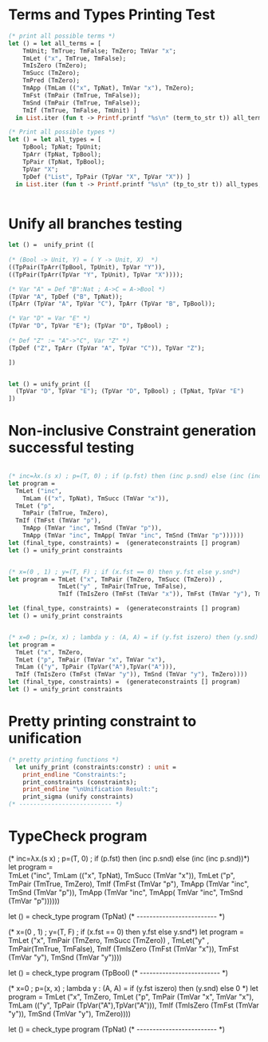 # Terms and Types Printing Test
```ocaml 
(* print all possible terms *)
let () = let all_terms = [ 
    TmUnit; TmTrue; TmFalse; TmZero; TmVar "x"; 
    TmLet ("x", TmTrue, TmFalse); 
    TmIsZero (TmZero); 
    TmSucc (TmZero); 
    TmPred (TmZero); 
    TmApp (TmLam (("x", TpNat), TmVar "x"), TmZero); 
    TmFst (TmPair (TmTrue, TmFalse)); 
    TmSnd (TmPair (TmTrue, TmFalse)); 
    TmIf (TmTrue, TmFalse, TmUnit) ] 
  in List.iter (fun t -> Printf.printf "%s\n" (term_to_str t)) all_terms; print_endline ""

(* Print all possible types *)
let () = let all_types = [
    TpBool; TpNat; TpUnit; 
    TpArr (TpNat, TpBool); 
    TpPair (TpNat, TpBool); 
    TpVar "X"; 
    TpDef ("List", TpPair (TpVar "X", TpVar "X")) ] 
  in List.iter (fun t -> Printf.printf "%s\n" (tp_to_str t)) all_types; print_endline ""
  
```

# Unify all branches testing 
```ocaml 
let () =  unify_print ([
  
(* (Bool -> Unit, Y) = ( Y -> Unit, X)  *)  
((TpPair(TpArr(TpBool, TpUnit), TpVar "Y")), 
((TpPair(TpArr(TpVar "Y", TpUnit), TpVar "X")))); 

(* Var "A" = Def "B":Nat ; A->C = A->Bool *)
(TpVar "A", TpDef ("B", TpNat));
(TpArr (TpVar "A", TpVar "C"), TpArr (TpVar "B", TpBool)); 

(* Var "D" = Var "E" *)
(TpVar "D", TpVar "E"); (TpVar "D", TpBool) ; 
 
(* Def "Z" := "A"->"C", Var "Z" *)
(TpDef ("Z", TpArr (TpVar "A", TpVar "C")), TpVar "Z"); 

]) 


let () = unify_print ([
  (TpVar "D", TpVar "E"); (TpVar "D", TpBool) ; (TpNat, TpVar "E")
])

```

# Non-inclusive Constraint generation successful testing 
```ocaml

(* inc=λx.(s x) ; p=(T, 0) ; if (p.fst) then (inc p.snd) else (inc (inc p.snd))*)
let program =   
  TmLet ("inc",
    TmLam (("x", TpNat), TmSucc (TmVar "x")),
  TmLet ("p",
    TmPair (TmTrue, TmZero),
  TmIf (TmFst (TmVar "p"),
    TmApp (TmVar "inc", TmSnd (TmVar "p")),
    TmApp (TmVar "inc", TmApp( TmVar "inc", TmSnd (TmVar "p"))))))
let (final_type, constraints) =  (generateconstraints [] program)
let () = unify_print constraints


(* x=(0 , 1) ; y=(T, F) ; if (x.fst == 0) then y.fst else y.snd*)
let program = TmLet ("x", TmPair (TmZero, TmSucc (TmZero)) , 
              TmLet("y" , TmPair(TmTrue, TmFalse), 
              TmIf (TmIsZero (TmFst (TmVar "x")), TmFst (TmVar "y"), TmSnd (TmVar "y"))))

let (final_type, constraints) =  (generateconstraints [] program)
let () = unify_print constraints


(* x=0 ; p=(x, x) ; lambda y : (A, A) = if (y.fst iszero) then (y.snd) else 0 *)
let program = 
  TmLet ("x", TmZero, 
  TmLet ("p", TmPair (TmVar "x", TmVar "x"), 
  TmLam (("y", TpPair (TpVar("A"),TpVar("A"))), 
  TmIf (TmIsZero (TmFst (TmVar "y")), TmSnd (TmVar "y"), TmZero))))
let (final_type, constraints) =  (generateconstraints [] program)
let () = unify_print constraints

```


# Pretty printing constraint to unification 
```ocaml 
(* pretty printing functions *)
  let unify_print (constraints:constr) : unit =
    print_endline "Constraints:";
    print_constraints (constraints); 
    print_endline "\nUnification Result:";
    print_sigma (unify constraints)
(* -------------------------- *)
```

# TypeCheck program 

(* inc=λx.(s x) ; p=(T, 0) ; if (p.fst) then (inc p.snd) else (inc (inc p.snd))*)
let program =   
  TmLet ("inc",
    TmLam (("x", TpNat), TmSucc (TmVar "x")),
  TmLet ("p",
    TmPair (TmTrue, TmZero),
  TmIf (TmFst (TmVar "p"),
    TmApp (TmVar "inc", TmSnd (TmVar "p")),
    TmApp (TmVar "inc", TmApp( TmVar "inc", TmSnd (TmVar "p"))))))

let () = check_type program (TpNat)
(* -------------------------  *)

(* x=(0 , 1) ; y=(T, F) ; if (x.fst == 0) then y.fst else y.snd*)
let program = TmLet ("x", TmPair (TmZero, TmSucc (TmZero)) , 
TmLet("y" , TmPair(TmTrue, TmFalse), 
TmIf (TmIsZero (TmFst (TmVar "x")), TmFst (TmVar "y"), TmSnd (TmVar "y"))))

let () = check_type program (TpBool)
(* -------------------------  *)

(* x=0 ; p=(x, x) ; lambda y : (A, A) = if (y.fst iszero) then (y.snd) else 0 *)
let program = 
  TmLet ("x", TmZero, 
  TmLet ("p", TmPair (TmVar "x", TmVar "x"), 
  TmLam (("y", TpPair (TpVar("A"),TpVar("A"))), 
  TmIf (TmIsZero (TmFst (TmVar "y")), TmSnd (TmVar "y"), TmZero))))
  
let () = check_type program (TpNat)
(* -------------------------  *)